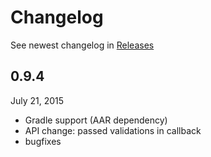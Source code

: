 # Changelog

See newest changelog in [Releases](https://github.com/inmite/android-validation-komensky/releases)

## 0.9.4

July 21, 2015

 - Gradle support (AAR dependency)
 - API change: passed validations in callback
 - bugfixes
